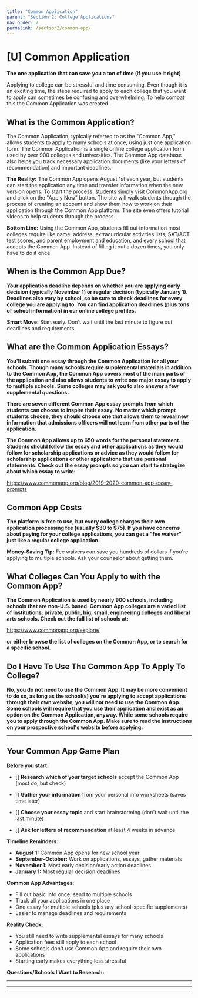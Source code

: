 ```yaml
---
title: "Common Application"
parent: "Section 2: College Applications"
nav_order: 7
permalink: /section2/common-app/
---
```


# [U] Common Application

**The one application that can save you a ton of time (if you use it right)**

Applying to college can be stressful and time consuming. Even though it is an exciting time, the steps required to apply to each college that you want to apply can sometimes be confusing and overwhelming. To help combat this the Common Application was created.

## What is the Common Application?

The Common Application, typically referred to as the "Common App," allows students to apply to many schools at once, using just one application form. The Common Application is a single online college application form used by over 900 colleges and universities. The Common App database also helps you track necessary application documents (like your letters of recommendation) and important deadlines.

**The Reality:** The Common App opens August 1st each year, but students can start the application any time and transfer information when the new version opens. To start the process, students simply visit CommonApp.org and click on the "Apply Now" button. The site will walk students through the process of creating an account and show them how to work on their application through the Common App platform. The site even offers tutorial videos to help students through the process.

**Bottom Line:** Using the Common App, students fill out information most colleges require like name, address, extracurricular activities lists, SAT/ACT test scores, and parent employment and education, and every school that accepts the Common App. Instead of filling it out a dozen times, you only have to do it once.

## When is the Common App Due?

**Your application deadline depends on whether you are applying early decision (typically November 1) or regular decision (typically January 1). Deadlines also vary by school, so be sure to check deadlines for every college you are applying to. You can find application deadlines (plus tons of school information) in our online college profiles.**

**Smart Move:** Start early. Don't wait until the last minute to figure out deadlines and requirements.

## What are the Common Application Essays?

**You'll submit one essay through the Common Application for all your schools. Though many schools require supplemental materials in addition to the Common App, the Common App covers most of the main parts of the application and also allows students to write one major essay to apply to multiple schools. Some colleges may ask you to also answer a few supplemental questions.**

**There are seven different Common App essay prompts from which students can choose to inspire their essay. No matter which prompt students choose, they should choose one that allows them to reveal new information that admissions officers will not learn from other parts of the application.**

**The Common App allows up to 650 words for the personal statement. Students should follow the essay and other applications as they would follow for scholarship applications or advice as they would follow for scholarship applications or other applications that use personal statements. Check out the essay prompts so you can start to strategize about which essay to write:**

https://www.commonapp.org/blog/2019-2020-common-app-essay-prompts

## Common App Costs

**The platform is free to use, but every college charges their own application processing fee (usually $30 to $75). If you have concerns about paying for your college applications, you can get a "fee waiver" just like a regular college application.**

**Money-Saving Tip:** Fee waivers can save you hundreds of dollars if you're applying to multiple schools. Ask your counselor about getting them.

## What Colleges Can You Apply to with the Common App?

**The Common Application is used by nearly 900 schools, including schools that are non-U.S. based. Common App colleges are a varied list of institutions: private, public, big, small, engineering colleges and liberal arts schools. Check out the full list of schools at:**

https://www.commonapp.org/explore/

**or either browse the list of colleges on the Common App, or to search for a specific school.**

## Do I Have To Use The Common App To Apply To College?

**No, you do not need to use the Common App. It may be more convenient to do so, as long as the school(s) you're applying to accept applications through their own website, you will not need to use the Common App. Some schools will require that you use their application and exist as an option on the Common Application, anyway. While some schools require you to apply through the Common App. Make sure to read the instructions on your prospective school's website before applying.**

---

## Your Common App Game Plan

**Before you start:**

- [] **Research which of your target schools** accept the Common App (most do, but check)

- [] **Gather your information** from your personal info worksheets (saves time later)

- [] **Choose your essay topic** and start brainstorming (don't wait until the last minute)

- [] **Ask for letters of recommendation** at least 4 weeks in advance

**Timeline Reminders:**

- **August 1:** Common App opens for new school year
- **September-October:** Work on applications, essays, gather materials
- **November 1:** Most early decision/early action deadlines
- **January 1:** Most regular decision deadlines

**Common App Advantages:**
- Fill out basic info once, send to multiple schools
- Track all your applications in one place
- One essay for multiple schools (plus any school-specific supplements)
- Easier to manage deadlines and requirements

**Reality Check:**
- You still need to write supplemental essays for many schools
- Application fees still apply to each school
- Some schools don't use Common App and require their own applications
- Starting early makes everything less stressful

**Questions/Schools I Want to Research:**

_________________________________________________

_________________________________________________

_________________________________________________
